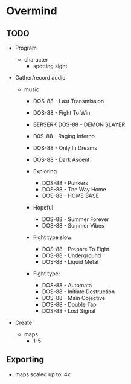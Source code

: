 # Overmind

## TODO

- Program
	- character
		- spotting sight

- Gather/record audio
	- music
		- DOS-88 - Last Transmission
		- DOS-88 - Fight To Win
		- BERSERK DOS-88 - DEMON SLAYER
		- D0S-88 - Raging Inferno
		- DOS-88 - Only In Dreams
		- DOS-88 - Dark Ascent

		- Exploring
			- DOS-88 - Punkers
			- DOS-88 - The Way Home
			- DOS-88 - HOME BASE
		- Hopeful
			- DOS-88 - Summer Forever
			- DOS-88 - Summer Vibes
		- Fight type slow:
			- DOS-88 - Prepare To Fight
			- DOS-88 - Underground
			- DOS-88 - Liquid Metal
		- Fight type:
			- DOS-88 - Automata
			- DOS-88 - Initiate Destruction
			- DOS-88 - Main Objective
			- DOS-88 - Double Tap
			- DOS-88 - Lost Signal
- Create
	- maps
		- 1-5

## Exporting

- maps scaled up to: 4x
